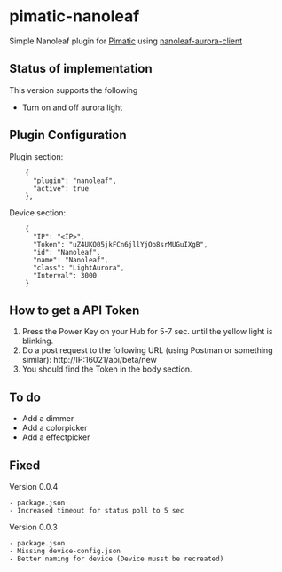 # pimatic-nanoleaf
Simple Nanoleaf plugin for <a href="https://pimatic.org">Pimatic</a> using <a href="https://github.com/darrent/nanoleaf-aurora-api">nanoleaf-aurora-client</a>

## Status of implementation

This version supports the following
* Turn on and off aurora light

## Plugin Configuration

Plugin section:
```
    {
      "plugin": "nanoleaf",
      "active": true
    },
```

 Device section:
```
    {
      "IP": "<IP>",
      "Token": "uZ4UKQ05jkFCn6jllYjOo8srMUGuIXgB",
      "id": "Nanoleaf",
      "name": "Nanoleaf",
      "class": "LightAurora",
      "Interval": 3000
    }
 ```

## How to get a API Token
1. Press the Power Key on your Hub for 5-7 sec. until the yellow light is blinking.
2. Do a post request to the following URL (using Postman or something similar):
http://IP:16021/api/beta/new
3. You should find the Token in the body section.

## To do
- Add a dimmer
- Add a colorpicker
- Add a effectpicker

## Fixed
Version 0.0.4
```
- package.json
- Increased timeout for status poll to 5 sec

```
Version 0.0.3
```
- package.json
- Missing device-config.json
- Better naming for device (Device musst be recreated)
```
